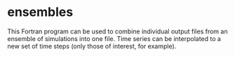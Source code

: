 # ensembles

This Fortran program can be used to combine individual output files from an
ensemble of simulations into one file. Time series can be interpolated to
a new set of time steps (only those of interest, for example).
